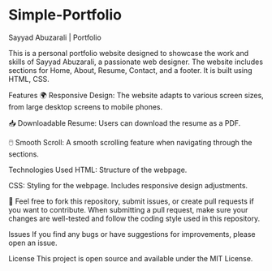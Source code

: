 # Simple-Portfolio

Sayyad Abuzarali | Portfolio

This is a personal portfolio website designed to showcase the work and skills of Sayyad Abuzarali, a passionate web designer. The website includes sections for Home, About, Resume, Contact, and a footer. It is built using HTML, CSS.

Features
🌍 Responsive Design: The website adapts to various screen sizes, from large desktop screens to mobile phones.

📥 Downloadable Resume: Users can download the resume as a PDF.

🖱️ Smooth Scroll: A smooth scrolling feature when navigating through the sections.

Technologies Used
HTML: Structure of the webpage.

CSS: Styling for the webpage. Includes responsive design adjustments.

🤝 Feel free to fork this repository, submit issues, or create pull requests if you want to contribute. When submitting a pull request, make sure your changes are well-tested and follow the coding style used in this repository.

Issues
If you find any bugs or have suggestions for improvements, please open an issue.

License
This project is open source and available under the MIT License.
